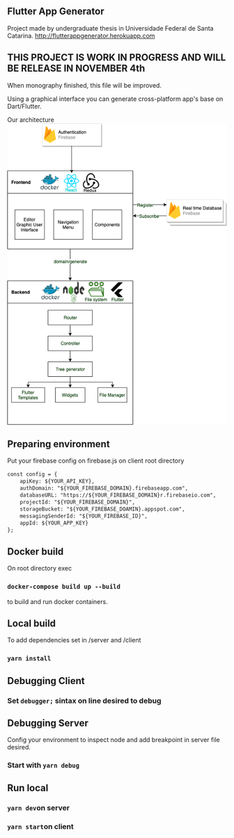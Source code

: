 ## Flutter App Generator 
Project made by undergraduate thesis in Universidade Federal de Santa Catarina.
http://flutterappgenerator.herokuapp.com


## THIS PROJECT IS WORK IN PROGRESS AND WILL BE RELEASE IN NOVEMBER 4th
When monography finished, this file will be improved.

Using a graphical interface you can generate cross-platform app's base on Dart/Flutter.

Our architecture
![FlutterAppGenerator Structure](https://github.com/RonaldoDev/flutterappgenerator/blob/develop/Software%20architecture.png)


## Preparing environment

Put your firebase config on firebase.js on client root directory
```
const config = {
    apiKey: ${YOUR_API_KEY},
    authDomain: "${YOUR_FIREBASE_DOMAIN}.firebaseapp.com",
    databaseURL: "https://${YOUR_FIREBASE_DOMAIN}r.firebaseio.com",
    projectId: "${YOUR_FIREBASE_DOMAIN}",
    storageBucket: "${YOUR_FIREBASE_DOAMIN}.appspot.com",
    messagingSenderId: "${YOUR_FIREBASE_ID}",
    appId: ${YOUR_APP_KEY}
};
```

## Docker build
On root directory exec
### `docker-compose build up --build`
to build and run docker containers.

## Local build
To add dependencies set in /server and /client
### `yarn install` 

## Debugging Client
### Set `debugger;` sintax on line desired to debug

## Debugging Server
Config your environment to inspect node and add breakpoint in server file desired.
### Start with `yarn debug`


## Run local
### `yarn dev`on server
### `yarn start`on client

